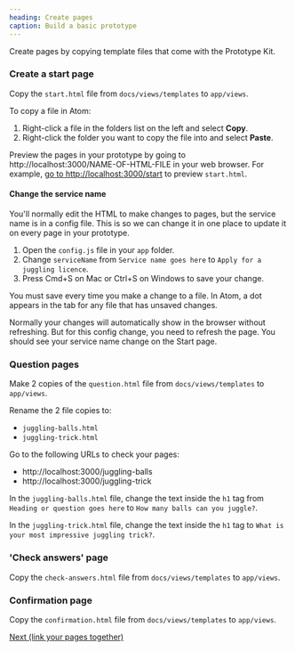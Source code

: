 ```yaml
---
heading: Create pages
caption: Build a basic prototype
---
```


Create pages by copying template files that come with the Prototype Kit.

### Create a start page

Copy the `start.html` file from `docs/views/templates` to `app/views`.


To copy a file in Atom:

1. Right-click a file in the folders list on the left and select **Copy**.
2. Right-click the folder you want to copy the file into and select **Paste**.   

Preview the pages in your prototype by going to ht<span>tp</span>://localhost:3000/NAME-OF-HTML-FILE in your web browser. For example, [go to http://localhost:3000/start](http://localhost:3000/start) to preview `start.html`.

#### Change the service name

You'll normally edit the HTML to make changes to pages, but the service name is in a config file. This is so we can change it in one place to update it on every page in your prototype.

1. Open the `config.js` file in your `app` folder.
2. Change `serviceName` from `Service name goes here` to `Apply for a juggling licence`.
3. Press Cmd+S on Mac or Ctrl+S on Windows to save your change.

You must save every time you make a change to a file. In Atom, a dot appears in the tab for any file that has unsaved changes.

Normally your changes will automatically show in the browser without refreshing. But for this config change, you need to refresh the page. You should see your service name change on the Start page.

### Question pages

Make 2 copies of the `question.html` file from `docs/views/templates` to `app/views`.

Rename the 2 file copies to:

- `juggling-balls.html`
- `juggling-trick.html`

Go to the following URLs to check your pages:

- http://localhost:3000/juggling-balls
- http://localhost:3000/juggling-trick

In the `juggling-balls.html` file, change the text inside the `h1` tag from `Heading or question goes here` to `How many balls can you juggle?`.

In the `juggling-trick.html` file, change the text inside the `h1` tag to `What is your most impressive juggling trick?`.

### 'Check answers' page

Copy the `check-answers.html` file from `docs/views/templates` to `app/views`.

### Confirmation page

Copy the `confirmation.html` file from `docs/views/templates` to `app/views`.

[Next (link your pages together)](link-pages-together)
